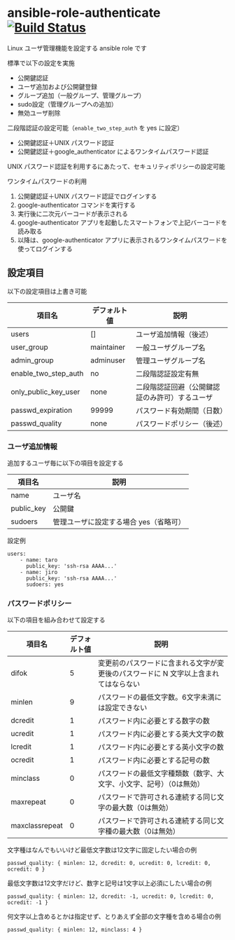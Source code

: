 # ansible-role-authenticate [![Build Status](https://travis-ci.org/izumimatsuo/ansible-role-authenticate.svg?branch=master)](https://travis-ci.org/izumimatsuo/ansible-role-authenticate)

Linux ユーザ管理機能を設定する ansible role です

標準で以下の設定を実施

- 公開鍵認証
- ユーザ追加および公開鍵登録
- グループ追加（一般グループ、管理グループ）
- sudo設定（管理グループへの追加）
- 無効ユーザ削除

二段階認証の設定可能（```enable_two_step_auth``` を yes に設定）

- 公開鍵認証＋UNIX パスワード認証
- 公開鍵認証＋google_authenticator によるワンタイムパスワード認証

UNIX パスワード認証を利用するにあたって、セキュリティポリシーの設定可能

ワンタイムパスワードの利用

1. 公開鍵認証＋UNIX パスワード認証でログインする
1. google-authenticator コマンドを実行する
1. 実行後に二次元バーコードが表示される
1. google-authenticator アプリを起動したスマートフォンで上記バーコードを読み取る
1. 以降は、google-authenticator アプリに表示されるワンタイムパスワードを使ってログインする

## 設定項目

以下の設定項目は上書き可能

| 項目名               | デフォルト値 | 説明                                           |
| -------------------- | ------------ | ---------------------------------------------- |
| users                | []           | ユーザ追加情報（後述）                         |
| user_group           | maintainer   | 一般ユーザグループ名                           |
| admin_group          | adminuser    | 管理ユーザグループ名                           |
| enable_two_step_auth | no           | 二段階認証設定有無                             |
| only_public_key_user | none         | 二段階認証回避（公開鍵認証のみ許可）するユーザ |
| passwd_expiration    | 99999        | パスワード有効期間（日数）                     |
| passwd_quality       | none         | パスワードポリシー（後述）                     |

### ユーザ追加情報

追加するユーザ毎に以下の項目を設定する

| 項目名     | 説明                                   |
| ---------- | -------------------------------------- |
| name       | ユーザ名                               |
| public_key | 公開鍵                                 |
| sudoers    | 管理ユーザに設定する場合 yes（省略可） |

設定例

```
users:
    - name: taro
      public_key: 'ssh-rsa AAAA...'
    - name: jiro
      public_key: 'ssh-rsa AAAA...'
      sudoers: yes
```

### パスワードポリシー

以下の項目を組み合わせて設定する

| 項目名         | デフォルト値 | 説明 |
| -------------- | ------------ | ---- |
| difok          | 5            | 変更前のパスワードに含まれる文字が変更後のパスワードに N 文字以上含まれてはならない |
| minlen         | 9            | パスワードの最低文字数。6文字未満には設定できない |
| dcredit        | 1            | パスワード内に必要とする数字の数 |
| ucredit        | 1            | パスワード内に必要とする英大文字の数 |
| lcredit        | 1            | パスワード内に必要とする英小文字の数 |
| ocredit        | 1            | パスワード内に必要とする記号の数 |
| minclass       | 0            | パスワードの最低文字種類数（数字、大文字、小文字、記号）（0は無効） |
| maxrepeat      | 0            | パスワードで許可される連続する同じ文字の最大数（0は無効） |
| maxclassrepeat | 0            | パスワードで許可される連続する同じ文字種の最大数（0は無効） |

文字種はなんでもいいけど最低文字数は12文字に固定したい場合の例

```
passwd_quality: { minlen: 12, dcredit: 0, ucredit: 0, lcredit: 0, ocredit: 0 }
```

最低文字数は12文字だけど、数字と記号は1文字以上必須にしたい場合の例

```
passwd_quality: { minlen: 12, dcredit: -1, ucredit: 0, lcredit: 0, ocredit: -1 }
```

何文字以上含めるとかは指定せず、とりあえず全部の文字種を含める場合の例

```
passwd_quality: { minlen: 12, minclass: 4 }
```

